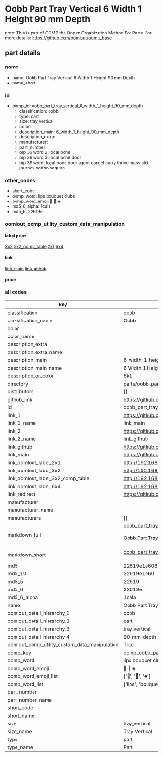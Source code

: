 # Oobb Part Tray Vertical 6 Width 1 Height 90 mm Depth  

note: This is part of OOMP the Oopen Organization Method For Parts. For more details: https://github.com/oomlout/oomp_base

##  part details
  







### name
* name: Oobb Part Tray Vertical 6 Width 1 Height 90 mm Depth
* name_short: 
### id
* oomp_id: oobb_part_tray_vertical_6_width_1_height_90_mm_depth
  * classification: oobb
  * type: part
  * size: tray_vertical
  * color: 
  * description_main: 6_width_1_height_90_mm_depth
  * description_extra: 
  * manufacturer: 
  * part_number: 
  * bip 39 word 2: local bone
  * bip 39 word 3: local bone door
  * bip 39 word: local bone door agent cancel carry thrive mass slot journey cotton acquire

### other_codes
* short_code: 
* oomp_word: lips bouquet clubs
* oomp_word_emoji :lips: :bouquet: :clubs:
* md5_6_alpha: 1cala
* md5_6: 22619e






### oomlout_oomp_utility_custom_data_manipulation
#### label print
[3x2](http://192.168.1.245:1112/?label=oomp%201cala)
[3x2_oomp_table](http://192.168.1.108:1112/?label=oomp%201cala)
[2x1](http://192.168.1.242:1112/?label=oomp%201cala)
[6x4](http://192.168.1.55:1112/?label=oomp%201cala)    

#### link

[link_main](https://github.com/oomlout/oomlout_oomp_version_1_messy/tree/main/parts/oobb_part_tray_vertical_6_width_1_height_90_mm_depth) [link_github](https://github.com/oomlout/oomlout_oomp_version_1_messy/tree/main/parts/oobb_part_tray_vertical_6_width_1_height_90_mm_depth)                             

#### price







### all codes 
| key | value |  
| --- | --- |  
| classification | oobb |  
| classification_name | Oobb |  
| color |  |  
| color_name |  |  
| description_extra |  |  
| description_extra_name |  |  
| description_main | 6_width_1_height_90_mm_depth |  
| description_main_name | 6 Width 1 Height 90 mm Depth |  
| description_or_color | 6k1 |  
| directory | parts/oobb_part_tray_vertical_6_width_1_height_90_mm_depth |  
| distributors | [] |  
| github_link | https://github.com/oomlout/oomlout_oomp_part_src/tree/main/parts/oobb_part_tray_vertical_6_width_1_height_90_mm_depth |  
| id | oobb_part_tray_vertical_6_width_1_height_90_mm_depth |  
| link_1 | https://github.com/oomlout/oomlout_oomp_version_1_messy/tree/main/parts/oobb_part_tray_vertical_6_width_1_height_90_mm_depth |  
| link_1_name | link_main |  
| link_2 | https://github.com/oomlout/oomlout_oomp_version_1_messy/tree/main/parts/oobb_part_tray_vertical_6_width_1_height_90_mm_depth |  
| link_2_name | link_github |  
| link_github | https://github.com/oomlout/oomlout_oomp_version_1_messy/tree/main/parts/oobb_part_tray_vertical_6_width_1_height_90_mm_depth |  
| link_main | https://github.com/oomlout/oomlout_oomp_version_1_messy/tree/main/parts/oobb_part_tray_vertical_6_width_1_height_90_mm_depth |  
| link_oomlout_label_2x1 | http://192.168.1.242:1112/?label=oomp%201cala |  
| link_oomlout_label_3x2 | http://192.168.1.245:1112/?label=oomp%201cala |  
| link_oomlout_label_3x2_oomp_table | http://192.168.1.108:1112/?label=oomp%201cala |  
| link_oomlout_label_6x4 | http://192.168.1.55:1112/?label=oomp%201cala |  
| link_redirect | https://github.com/oomlout/oomlout_oomp_version_1_messy/tree/main/parts/oobb_part_tray_vertical_6_width_1_height_90_mm_depth |  
| manufacturer |  |  
| manufacturer_name |  |  
| manufacturers | [] |  
| markdown_full | [oobb_part_tray_vertical_6_width_1_height_90_mm_depth](none)<br>[](none)<br>[Oobb Part Tray Vertical 6 Width 1 Height 90 Mm Depth](none)<br><br> |  
| markdown_short | [oobb_part_tray_vertical_6_width_1_height_90_mm_depth](none)<br><br> |  
| md5 | 22619e1e60889c248b90904e82c6541a |  
| md5_10 | 22619e1e60 |  
| md5_5 | 22619 |  
| md5_6 | 22619e |  
| md5_6_alpha | 1cala |  
| name | Oobb Part Tray Vertical 6 Width 1 Height 90 mm Depth |  
| oomlout_detail_hierarchy_1 | oobb |  
| oomlout_detail_hierarchy_2 | part |  
| oomlout_detail_hierarchy_3 | tray_vertical |  
| oomlout_detail_hierarchy_4 | 90_mm_depth |  
| oomlout_oomp_utility_custom_data_manipulation | True |  
| oomp_key | oomp_oobb_part_tray_vertical_6_width_1_height_90_mm_depth |  
| oomp_word | lips bouquet clubs |  
| oomp_word_emoji | :lips: :bouquet: :clubs: |  
| oomp_word_emoji_list | [':lips:', ':bouquet:', ':clubs:'] |  
| oomp_word_list | ['lips', 'bouquet', 'clubs'] |  
| part_number |  |  
| part_number_name |  |  
| short_code |  |  
| short_name |  |  
| size | tray_vertical |  
| size_name | Tray Vertical |  
| type | part |  
| type_name | Part |  
